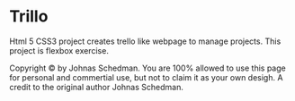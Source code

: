 # Trillo
Html 5 CSS3 project creates trello like webpage to manage projects.
This project is flexbox exercise.

Copyright © by Johnas Schedman. 
You are 100% allowed to use this page for personal and commertial use, 
but not to claim it as your own desigh. 
A credit to the original author Johnas Schedman.
